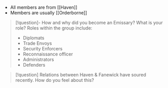 
* All members are from [[Haven]]
* Members are usually [[Orderborne]]
> [!question]- How and why did you become an Emissary? What is your role?
Roles within the group include: 
> * Diplomats
> * Trade Envoys
> * Security Enforcers
> * Reconnaissance officer
> * Administrators
> * Defenders

> [!question] Relations between Haven & Fanewick have soured recently. How do you feel about this? 
